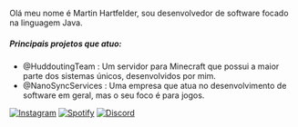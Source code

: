 Olá meu nome é Martin Hartfelder, sou desenvolvedor de software focado na linguagem Java.

##### Principais projetos que atuo:
- @HuddoutingTeam : Um servidor para Minecraft que possui a maior parte dos sistemas únicos, desenvolvidos por mim.
- @NanoSyncServices : Uma empresa que atua no desenvolvimento de software em geral, mas o seu foco é para jogos.

<a href="https://www.instagram.com/martiinfer22/" rel="Instagram">![Instagram](https://img.shields.io/badge/martiinfer22-%23E4405F.svg?style=for-the-badge&logo=Instagram&logoColor=white)</a> <a href="http://google.com.au/" rel="some text">![Spotify](https://img.shields.io/badge/Spotify-1ED760?style=for-the-badge&logo=spotify&logoColor=white)</a> <a href="http://google.com.au/" rel="some text">![Discord](https://img.shields.io/badge/NanoSync-%237289DA.svg?style=for-the-badge&logo=discord&logoColor=white)</a>
